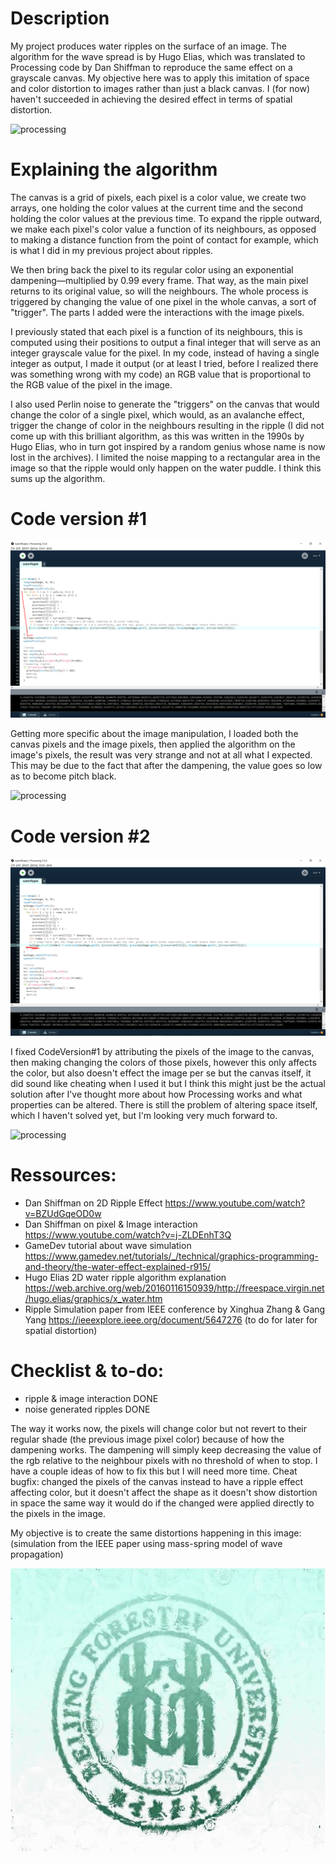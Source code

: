 # Description
My project produces water ripples on the surface of an image. The algorithm for the wave spread is by Hugo Elias, which was translated to Processing code by Dan Shiffman to reproduce the same effect on a grayscale canvas. My objective here was to apply this imitation of space and color distortion to images rather than just a black canvas. I (for now) haven't succeeded in achieving the desired effect in terms of spatial distortion.


![processing](https://github.com/soablackwhite/Intro-to-IM/blob/master/Week5/rippple.gif)


# Explaining the algorithm
The canvas is a grid of pixels, each pixel is a color value, we create two arrays, one holding the color values at the current time and the second holding the color values at the previous time. To expand the ripple outward, we make each pixel's color value a function of its neighbours, as opposed to making a distance function from the point of contact for example, which is what I did in my previous project about ripples.

We then bring back the pixel to its regular color using an exponential dampening—multiplied by 0.99 every frame. That way, as the main pixel returns to its original value, so will the neighbours. The whole process is triggered by changing the value of one pixel in the whole canvas, a sort of "trigger". The parts I added were the interactions with the image pixels. 

I previously stated that each pixel is a function of its neighbours, this is computed using their positions to output a final integer that will serve as an integer grayscale value for the pixel. In my code, instead of having a single integer as output, I made it output (or at least I tried, before I realized there was something wrong with my code) an RGB value that is proportional to the RGB value of the pixel in the image.

I also used Perlin noise to generate the "triggers" on the canvas that would change the color of a single pixel, which would, as an avalanche effect, trigger the change of color in the neighbours resulting in the ripple (I did not come up with this brilliant algorithm, as this was written in the 1990s by Hugo Elias, who in turn got inspired by a random genius whose name is now lost in the archives). I limited the noise mapping to a rectangular area in the image so that the ripple would only happen on the water puddle. I think this sums up the algorithm.

# Code version #1

![processing](https://github.com/soablackwhite/Intro-to-IM/blob/master/Week5/code1.PNG)

Getting more specific about the image manipulation, I loaded both the canvas pixels and the image pixels, then applied the algorithm on the image's pixels, the result was very strange and not at all what I expected. This may be due to the fact that after the dampening, the value goes so low as to become pitch black.

![processing](https://github.com/soablackwhite/Intro-to-IM/blob/master/Week5/ripple.gif)

# Code version #2

![processing](https://github.com/soablackwhite/Intro-to-IM/blob/master/Week5/code2.PNG)

I fixed CodeVersion#1 by attributing the pixels of the image to the canvas, then making changing the colors of those pixels, however this only affects the color, but also doesn't effect the image per se but the canvas itself, it did sound like cheating when I used it but I think this might just be the actual solution after I've thought more about how Processing works and what properties can be altered. There is still the problem of altering space itself, which I haven't solved yet, but I'm looking very much forward to.

![processing](https://github.com/soablackwhite/Intro-to-IM/blob/master/Week5/ripl.gif)


# Ressources:
- Dan Shiffman on 2D Ripple Effect https://www.youtube.com/watch?v=BZUdGqeOD0w
- Dan Shiffman on pixel & Image interaction https://www.youtube.com/watch?v=j-ZLDEnhT3Q
- GameDev tutorial about wave simulation https://www.gamedev.net/tutorials/_/technical/graphics-programming-and-theory/the-water-effect-explained-r915/
- Hugo Elias 2D water ripple algorithm explanation https://web.archive.org/web/20160116150939/http://freespace.virgin.net/hugo.elias/graphics/x_water.htm
- Ripple Simulation paper from IEEE conference by Xinghua Zhang & Gang Yang https://ieeexplore.ieee.org/document/5647276 (to do for later for spatial distortion)

# Checklist & to-do:
- ripple & image interaction DONE
- noise generated ripples DONE

The way it works now, the pixels will change color but not revert to their regular shade (the previous image pixel color) because of how the dampening works. The dampening will simply keep decreasing the value of the rgb relative to the neighbour pixels with no threshold of when to stop. I have a couple ideas of how to fix this but I will need more time.
Cheat bugfix: changed the pixels of the canvas instead to have a ripple effect affecting color, but it doesn't affect the shape as it doesn't show distortion in space the same way it would do if the changed were applied directly to the pixels in the image.

My objective is to create the same distortions happening in this image: (simulation from the IEEE paper using mass-spring model of wave propagation)

![processing](https://github.com/soablackwhite/Intro-to-IM/blob/master/Week5/smth.gif)


